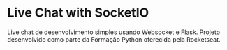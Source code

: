 # Live Chat with SocketIO

Live chat de desenvolvimento simples usando Websocket e Flask. Projeto desenvolvido como parte da Formação Python oferecida pela Rocketseat.